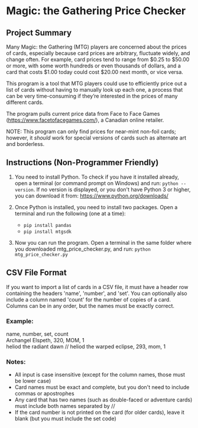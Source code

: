 # Magic: the Gathering Price Checker

## Project Summary

Many Magic: the Gathering (MTG) players are concerned about the prices of cards, especially because card prices are arbitrary, fluctuate widely, and change often. For example, card prices tend to range from $0.25 to $50.00 or more, with some worth hundreds or even thousands of dollars, and a card that costs $1.00 today could cost $20.00 next month, or vice versa.

This program is a tool that MTG players could use to efficiently price out a list of cards without having to manually look up each one, a process that can be very time-consuming if they’re interested in the prices of many different cards.

The program pulls current price data from Face to Face Games (https://www.facetofacegames.com/), a Canadian online retailer.

NOTE: This program can only find prices for near-mint non-foil cards; however, it _should_ work for special versions of cards such as alternate art and borderless.

## Instructions (Non-Programmer Friendly)

1. You need to install Python. To check if you have it installed already, open a terminal (or command prompt on Windows) and run: `python --version`. If no version is displayed, or you don't have Python 3 or higher, you can download it from: https://www.python.org/downloads/

2. Once Python is installed, you need to install two packages. Open a terminal and run the following (one at a time):
    - `pip install pandas`
    - `pip install mtgsdk`

3. Now you can run the program. Open a terminal in the same folder where you downloaded mtg_price_checker.py, and run: `python mtg_price_checker.py`

## CSV File Format

If you want to import a list of cards in a CSV file, it must have a header row containing the headers 'name', 'number', and 'set'. You can optionally also include a column named 'count' for the number of copies of a card. Columns can be in any order, but the names must be exactly correct.

### Example:

name, number, set, count <br />
Archangel Elspeth, 320, MOM, 1 <br />
heliod the radiant dawn // heliod the warped eclipse, 293, mom, 1

### Notes:

- All input is case insensitive (except for the column names, those must be lower case)
- Card names must be exact and complete, but you don't need to include commas or apostrophes
- Any card that has two names (such as double-faced or adventure cards) must include both names separated by //
- If the card number is not printed on the card (for older cards), leave it blank (but you must include the set code)